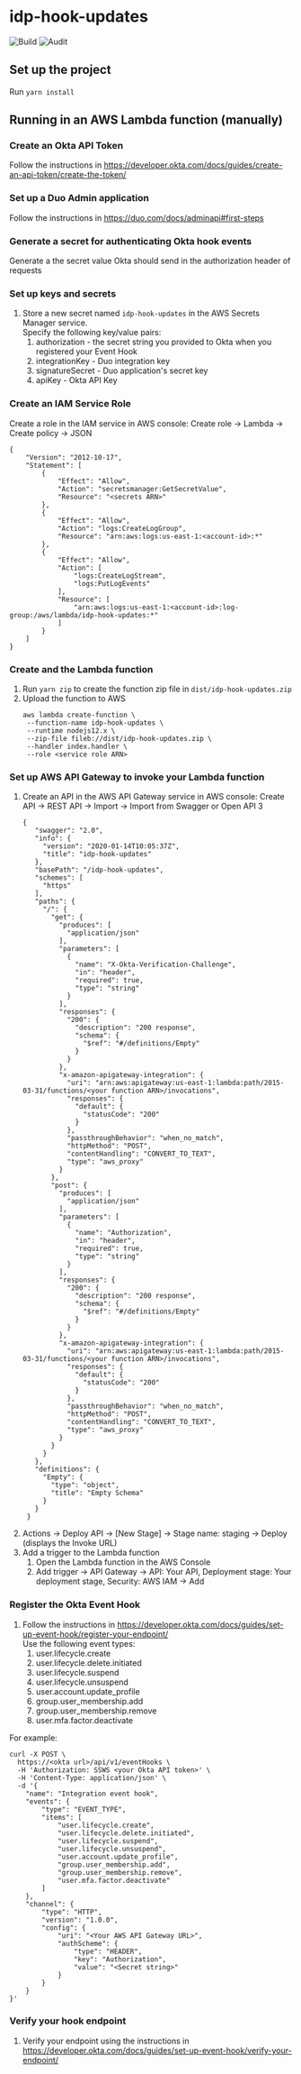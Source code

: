 # idp-hook-updates

![Build](https://github.com/cisco-sbgidm/idp-hook-updates/workflows/Build/badge.svg)
![Audit](https://github.com/cisco-sbgidm/idp-hook-updates/workflows/Audit/badge.svg)

## Set up the project
Run `yarn install`

## Running in an AWS Lambda function (manually)

### Create an Okta API Token
Follow the instructions in https://developer.okta.com/docs/guides/create-an-api-token/create-the-token/

### Set up a Duo Admin application
Follow the instructions in https://duo.com/docs/adminapi#first-steps

### Generate a secret for authenticating Okta hook events
Generate a the secret value Okta should send in the authorization header of requests

### Set up keys and secrets
1. Store a new secret named `idp-hook-updates` in the AWS Secrets Manager service.  
   Specify the following key/value pairs:
   1. authorization - the secret string you provided to Okta when you registered your Event Hook
   1. integrationKey - Duo integration key
   1. signatureSecret - Duo application's secret key
   1. apiKey - Okta API Key

### Create an IAM Service Role
Create a role in the IAM service in AWS console:
Create role -> Lambda -> Create policy -> JSON
```
{
    "Version": "2012-10-17",
    "Statement": [
        {
            "Effect": "Allow",
            "Action": "secretsmanager:GetSecretValue",
            "Resource": "<secrets ARN>"
        },
        {
            "Effect": "Allow",
            "Action": "logs:CreateLogGroup",
            "Resource": "arn:aws:logs:us-east-1:<account-id>:*"
        },
        {
            "Effect": "Allow",
            "Action": [
                "logs:CreateLogStream",
                "logs:PutLogEvents"
            ],
            "Resource": [
                "arn:aws:logs:us-east-1:<account-id>:log-group:/aws/lambda/idp-hook-updates:*"
            ]
        }
    ]
}
```

### Create and the Lambda function
1. Run `yarn zip` to create the function zip file in `dist/idp-hook-updates.zip`
1. Upload the function to AWS
   ```
   aws lambda create-function \
    --function-name idp-hook-updates \
    --runtime nodejs12.x \
    --zip-file fileb://dist/idp-hook-updates.zip \
    --handler index.handler \
    --role <service role ARN>
   ```

### Set up AWS API Gateway to invoke your Lambda function
1. Create an API in the AWS API Gateway service in AWS console:
   Create API -> REST API -> Import -> Import from Swagger or Open API 3
   ```
   {
      "swagger": "2.0",
      "info": {
        "version": "2020-01-14T10:05:37Z",
        "title": "idp-hook-updates"
      },
      "basePath": "/idp-hook-updates",
      "schemes": [
        "https"
      ],
      "paths": {
        "/": {
          "get": {
            "produces": [
              "application/json"
            ],
            "parameters": [
              {
                "name": "X-Okta-Verification-Challenge",
                "in": "header",
                "required": true,
                "type": "string"
              }
            ],
            "responses": {
              "200": {
                "description": "200 response",
                "schema": {
                  "$ref": "#/definitions/Empty"
                }
              }
            },
            "x-amazon-apigateway-integration": {
              "uri": "arn:aws:apigateway:us-east-1:lambda:path/2015-03-31/functions/<your function ARN>/invocations",
              "responses": {
                "default": {
                  "statusCode": "200"
                }
              },
              "passthroughBehavior": "when_no_match",
              "httpMethod": "POST",
              "contentHandling": "CONVERT_TO_TEXT",
              "type": "aws_proxy"
            }
          },
          "post": {
            "produces": [
              "application/json"
            ],
            "parameters": [
              {
                "name": "Authorization",
                "in": "header",
                "required": true,
                "type": "string"
              }
            ],
            "responses": {
              "200": {
                "description": "200 response",
                "schema": {
                  "$ref": "#/definitions/Empty"
                }
              }
            },
            "x-amazon-apigateway-integration": {
              "uri": "arn:aws:apigateway:us-east-1:lambda:path/2015-03-31/functions/<your function ARN>/invocations",
              "responses": {
                "default": {
                  "statusCode": "200"
                }
              },
              "passthroughBehavior": "when_no_match",
              "httpMethod": "POST",
              "contentHandling": "CONVERT_TO_TEXT",
              "type": "aws_proxy"
            }
          }
        }
      },
      "definitions": {
        "Empty": {
          "type": "object",
          "title": "Empty Schema"
        }
      }
    }
    ```
1. Actions -> Deploy API -> [New Stage] -> Stage name: staging -> Deploy (displays the Invoke URL)
1. Add a trigger to the Lambda function
   1. Open the Lambda function in the AWS Console
   1. Add trigger -> API Gateway -> API: Your API, Deployment stage: Your deployment stage, Security: AWS IAM -> Add

### Register the Okta Event Hook
1. Follow the instructions in https://developer.okta.com/docs/guides/set-up-event-hook/register-your-endpoint/  
Use the following event types:
   1. user.lifecycle.create
   1. user.lifecycle.delete.initiated
   1. user.lifecycle.suspend
   1. user.lifecycle.unsuspend
   1. user.account.update_profile
   1. group.user_membership.add
   1. group.user_membership.remove
   1. user.mfa.factor.deactivate

For example:
```
curl -X POST \
  https://<okta url>/api/v1/eventHooks \
  -H 'Authorization: SSWS <your Okta API token>' \
  -H 'Content-Type: application/json' \
  -d '{
    "name": "Integration event hook",
    "events": {
        "type": "EVENT_TYPE",
        "items": [
            "user.lifecycle.create",
            "user.lifecycle.delete.initiated",
            "user.lifecycle.suspend",
            "user.lifecycle.unsuspend",
            "user.account.update_profile",
            "group.user_membership.add",
            "group.user_membership.remove",
            "user.mfa.factor.deactivate"
        ]
    },
    "channel": {
        "type": "HTTP",
        "version": "1.0.0",
        "config": {
            "uri": "<Your AWS API Gateway URL>",
            "authScheme": {
                "type": "HEADER",
                "key": "Authorization",
                "value": "<Secret string>"
            }
        }
    }
}'
```

### Verify your hook endpoint
1. Verify your endpoint using the instructions in https://developer.okta.com/docs/guides/set-up-event-hook/verify-your-endpoint/

